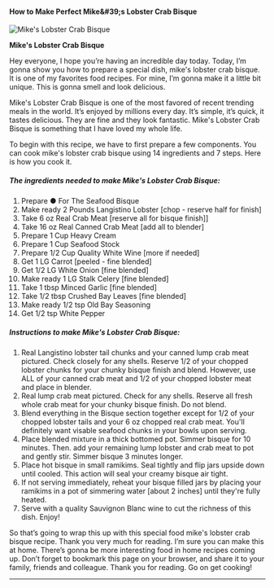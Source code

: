             

#### How to Make Perfect Mike&amp;#39;s Lobster Crab Bisque

![Mike's Lobster Crab Bisque](https://img-global.cpcdn.com/recipes/7f33881562533739/751x532cq70/mikes-lobster-crab-bisque-recipe-main-photo.jpg)

**Mike's Lobster Crab Bisque**

Hey everyone, I hope you’re having an incredible day today. Today, I’m gonna show you how to prepare a special dish, mike's lobster crab bisque. It is one of my favorites food recipes. For mine, I’m gonna make it a little bit unique. This is gonna smell and look delicious.

Mike's Lobster Crab Bisque is one of the most favored of recent trending meals in the world. It’s enjoyed by millions every day. It’s simple, it’s quick, it tastes delicious. They are fine and they look fantastic. Mike's Lobster Crab Bisque is something that I have loved my whole life.

To begin with this recipe, we have to first prepare a few components. You can cook mike's lobster crab bisque using 14 ingredients and 7 steps. Here is how you cook it.

##### The ingredients needed to make Mike's Lobster Crab Bisque:

1.  Prepare ● For The Seafood Bisque
2.  Make ready 2 Pounds Langistino Lobster \[chop - reserve half for finish\]
3.  Take 6 oz Real Crab Meat \[reserve all for bisque finish\]\]
4.  Take 16 oz Real Canned Crab Meat \[add all to blender\]
5.  Prepare 1 Cup Heavy Cream
6.  Prepare 1 Cup Seafood Stock
7.  Prepare 1/2 Cup Quality White Wine \[more if needed\]
8.  Get 1 LG Carrot \[peeled - fine blended\]
9.  Get 1/2 LG White Onion \[fine blended\]
10.  Make ready 1 LG Stalk Celery \[fine blended\]
11.  Take 1 tbsp Minced Garlic \[fine blended\]
12.  Take 1/2 tbsp Crushed Bay Leaves \[fine blended\]
13.  Make ready 1/2 tsp Old Bay Seasoning
14.  Get 1/2 tsp White Pepper

##### Instructions to make Mike's Lobster Crab Bisque:

1.  Real Langistino lobster tail chunks and your canned lump crab meat pictured. Check closely for any shells. Reserve 1/2 of your chopped lobster chunks for your chunky bisque finish and blend. However, use ALL of your canned crab meat and 1/2 of your chopped lobster meat and place in blender.
2.  Real lump crab meat pictured. Check for any shells. Reserve all fresh whole crab meat for your chunky bisque finish. Do not blend.
3.  Blend everything in the Bisque section together except for 1/2 of your chopped lobster tails and your 6 oz chopped real crab meat. You'll definitely want visable seafood chunks in your bowls upon serving.
4.  Place blended mixture in a thick bottomed pot. Simmer bisque for 10 minutes. Then. add your remaining lump lobster and crab meat to pot and gently stir. Simmer bisque 3 minutes longer.
5.  Place hot bisque in small ramikims. Seal tightly and flip jars upside down until cooled. This action will seal your creamy bisque air tight.
6.  If not serving immediately, reheat your bisque filled jars by placing your ramikims in a pot of simmering water \[about 2 inches\] until they're fully heated.
7.  Serve with a quality Sauvignon Blanc wine to cut the richness of this dish. Enjoy!

So that’s going to wrap this up with this special food mike's lobster crab bisque recipe. Thank you very much for reading. I’m sure you can make this at home. There’s gonna be more interesting food in home recipes coming up. Don’t forget to bookmark this page on your browser, and share it to your family, friends and colleague. Thank you for reading. Go on get cooking!

* * *